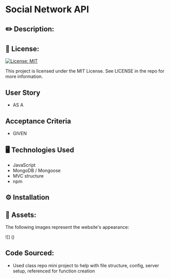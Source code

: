 # Social Network API

## ✏️ Description:




## 📜 License:

[![License: MIT](https://img.shields.io/badge/License-MIT-yellow.svg)](https://opensource.org/licenses/MIT)

This project is licensed under the MIT License. See LICENSE in the repo for more information.


## User Story

* AS A 


## Acceptance Criteria

* GIVEN 


## 🖥️ Technologies Used

* JavaScript
* MongoDB / Mongoose
* MVC structure
* npm 


## ⚙️ Installation




## 📸 Assets: 

The following images represent the website's appearance:

![] ()


## Code Sourced:

* Used class repo mini project to help with file structure, config, server setup, referenced for function creation